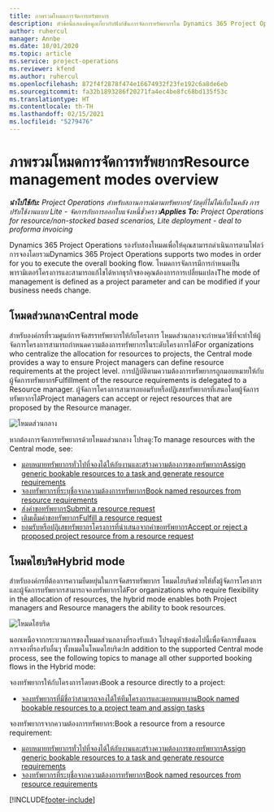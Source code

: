 ```yaml
---
title: ภาพรวมโหมดการจัดการทรัพยากร
description: หัวข้อนี้แสดงข้อมูลเกี่ยวกับฟังก์ชันการจัดการทรัพยากรใน Dynamics 365 Project Operations
author: ruhercul
manager: Annbe
ms.date: 10/01/2020
ms.topic: article
ms.service: project-operations
ms.reviewer: kfend
ms.author: ruhercul
ms.openlocfilehash: 872f4f2878f474e16674932f23fe192c6a8de6eb
ms.sourcegitcommit: fa32b1893286f20271fa4ec4be8fc68bd135f53c
ms.translationtype: HT
ms.contentlocale: th-TH
ms.lasthandoff: 02/15/2021
ms.locfileid: "5279476"
---
```

# <a name="resource-management-modes-overview"></a><span data-ttu-id="747ff-103">ภาพรวมโหมดการจัดการทรัพยากร</span><span class="sxs-lookup"><span data-stu-id="747ff-103">Resource management modes overview</span></span>

<span data-ttu-id="747ff-104">_**นำไปใช้กับ:** Project Operations สำหรับสถานการณ์ตามทรัพยากร/วัสดุที่ไม่ได้เก็บในคลัง การปรับใช้งานแบบ Lite - จัดการกับการออกใบแจ้งหนี้ชั่วคราว_</span><span class="sxs-lookup"><span data-stu-id="747ff-104">_**Applies To:** Project Operations for resource/non-stocked based scenarios, Lite deployment - deal to proforma invoicing_</span></span>


<span data-ttu-id="747ff-105">Dynamics 365 Project Operations รองรับสองโหมดเพื่อให้คุณสามารถดำเนินการตามโฟลว์การจองโดยรวม</span><span class="sxs-lookup"><span data-stu-id="747ff-105">Dynamics 365 Project Operations supports two modes in order for you to execute the overall booking flow.</span></span> <span data-ttu-id="747ff-106">โหมดการจัดการมีการกำหนดเป็นพารามิเตอร์โครงการและสามารถแก้ไขได้หากธุรกิจของคุณต้องการการเปลี่ยนแปลง</span><span class="sxs-lookup"><span data-stu-id="747ff-106">The mode of management is defined as a project parameter and can be modified if your business needs change.</span></span>    

## <a name="central-mode"></a><span data-ttu-id="747ff-107">โหมดส่วนกลาง</span><span class="sxs-lookup"><span data-stu-id="747ff-107">Central mode</span></span>
<span data-ttu-id="747ff-108">สำหรับองค์กรที่รวมศูนย์การจัดสรรทรัพยากรให้กับโครงการ โหมดส่วนกลางจะกำหนดวิธีที่จะทำให้ผู้จัดการโครงการสามารถกำหนดความต้องการทรัพยากรในระดับโครงการได้</span><span class="sxs-lookup"><span data-stu-id="747ff-108">For organizations who centralize the allocation for resources to projects, the Central mode provides a way to ensure Project managers can define resource requirements at the project level.</span></span> <span data-ttu-id="747ff-109">การปฏิบัติตามความต้องการทรัพยากรถูกมอบหมายให้กับผู้จัดการทรัพยากร</span><span class="sxs-lookup"><span data-stu-id="747ff-109">Fulfillment of the resource requirements is delegated to a Resource manager.</span></span> <span data-ttu-id="747ff-110">ผู้จัดการโครงการสามารถยอมรับหรือปฏิเสธทรัพยากรที่เสนอโดยผู้จัดการทรัพยากรได้</span><span class="sxs-lookup"><span data-stu-id="747ff-110">Project managers can accept or reject resources that are proposed by the Resource manager.</span></span>

![โหมดส่วนกลาง](./media/resource-management-central.png)

<span data-ttu-id="747ff-112">หากต้องการจัดการทรัพยากรด้วยโหมดส่วนกลาง โปรดดู:</span><span class="sxs-lookup"><span data-stu-id="747ff-112">To manage resources with the Central mode, see:</span></span>

- [<span data-ttu-id="747ff-113">มอบหมายทรัพยากรทั่วไปที่จองได้ให้กับงานและสร้างความต้องการของทรัพยากร</span><span class="sxs-lookup"><span data-stu-id="747ff-113">Assign generic bookable resources to a task and generate resource requirements</span></span>](https://docs.microsoft.com/dynamics365/project-service/assign-generic-bookable-resource)
- [<span data-ttu-id="747ff-114">จองทรัพยากรที่ระบุชื่อจากความต้องการทรัพยากร</span><span class="sxs-lookup"><span data-stu-id="747ff-114">Book named resources from resource requirements</span></span>](https://docs.microsoft.com/dynamics365/project-service/book-named-resource)
- [<span data-ttu-id="747ff-115">ส่งคำขอทรัพยากร</span><span class="sxs-lookup"><span data-stu-id="747ff-115">Submit a resource request</span></span>](https://docs.microsoft.com/dynamics365/project-service/submit-resource-request)
- [<span data-ttu-id="747ff-116">เติมเต็มคำขอทรัพยากร</span><span class="sxs-lookup"><span data-stu-id="747ff-116">Fulfill a resource request</span></span>](https://docs.microsoft.com/dynamics365/project-service/resource-management-fulfill-requests)
- [<span data-ttu-id="747ff-117">ยอมรับหรือปฏิเสธทรัพยากรโครงการที่นำเสนอจากคำขอทรัพยากร</span><span class="sxs-lookup"><span data-stu-id="747ff-117">Accept or reject a proposed project resource from a resource request</span></span>](https://docs.microsoft.com/dynamics365/project-service/accept-reject-proposed-resource)

## <a name="hybrid-mode"></a><span data-ttu-id="747ff-118">โหมดไฮบริด</span><span class="sxs-lookup"><span data-stu-id="747ff-118">Hybrid mode</span></span>
<span data-ttu-id="747ff-119">สำหรับองค์กรที่ต้องการความยืดหยุ่นในการจัดสรรทรัพยากร โหมดไฮบริดช่วยให้ทั้งผู้จัดการโครงการและผู้จัดการทรัพยากรสามารถจองทรัพยากรได้</span><span class="sxs-lookup"><span data-stu-id="747ff-119">For organizations who require flexibility in the allocation of resources, the hybrid mode enables both Project managers and Resource managers the ability to book resources.</span></span>

![โหมดไฮบริด](./media/resource-management-hybrid.png)

<span data-ttu-id="747ff-121">นอกเหนือจากกระบวนการของโหมดส่วนกลางที่รองรับแล้ว โปรดดูหัวข้อต่อไปนี้เพื่อจัดการขั้นตอนการจองที่รองรับอื่นๆ ทั้งหมดในโหมดไฮบริด:</span><span class="sxs-lookup"><span data-stu-id="747ff-121">In addition to the supported Central mode process, see the following topics to manage all other supported booking flows in the Hybrid mode:</span></span>

<span data-ttu-id="747ff-122">จองทรัพยากรให้กับโครงการโดยตรง</span><span class="sxs-lookup"><span data-stu-id="747ff-122">Book a resource directly to a project:</span></span>
- [<span data-ttu-id="747ff-123">จองทรัพยากรที่มีชื่อว่าสามารถจองได้ให้ทีมโครงการและมอบหมายงาน</span><span class="sxs-lookup"><span data-stu-id="747ff-123">Book named bookable resources to a project team and assign tasks</span></span>](https://docs.microsoft.com/dynamics365/project-service/assign-named-bookable-resource)

<span data-ttu-id="747ff-124">จองทรัพยากรจากความต้องการทรัพยากร:</span><span class="sxs-lookup"><span data-stu-id="747ff-124">Book a resource from a resource requirement:</span></span>
- [<span data-ttu-id="747ff-125">มอบหมายทรัพยากรทั่วไปที่จองได้ให้กับงานและสร้างความต้องการของทรัพยากร</span><span class="sxs-lookup"><span data-stu-id="747ff-125">Assign generic bookable resources to a task and generate resource requirements</span></span>](https://docs.microsoft.com/dynamics365/project-service/assign-generic-bookable-resource)
- [<span data-ttu-id="747ff-126">จองทรัพยากรที่ระบุชื่อจากความต้องการทรัพยากร</span><span class="sxs-lookup"><span data-stu-id="747ff-126">Book named resources from resource requirements</span></span>](https://docs.microsoft.com/dynamics365/project-service/book-named-resource)


[!INCLUDE[footer-include](../includes/footer-banner.md)]